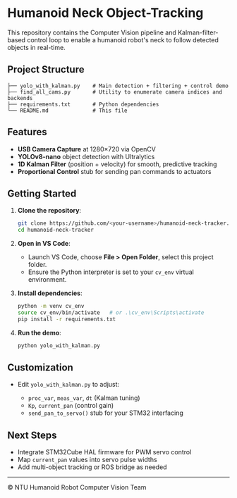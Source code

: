 # Humanoid Neck Object-Tracking

This repository contains the Computer Vision pipeline and Kalman-filter-based control loop to enable a humanoid robot's neck to follow detected objects in real-time.

## Project Structure

```
├── yolo_with_kalman.py    # Main detection + filtering + control demo
├── find_all_cams.py       # Utility to enumerate camera indices and backends
├── requirements.txt       # Python dependencies
└── README.md              # This file
```

## Features

* **USB Camera Capture** at 1280×720 via OpenCV
* **YOLOv8-nano** object detection with Ultralytics
* **1D Kalman Filter** (position + velocity) for smooth, predictive tracking
* **Proportional Control** stub for sending pan commands to actuators

## Getting Started

1. **Clone the repository**:

   ```bash
   git clone https://github.com/<your-username>/humanoid-neck-tracker.git
   cd humanoid-neck-tracker
   ```

2. **Open in VS Code**:

   * Launch VS Code, choose **File > Open Folder**, select this project folder.
   * Ensure the Python interpreter is set to your `cv_env` virtual environment.

3. **Install dependencies**:

   ```bash
   python -m venv cv_env
   source cv_env/bin/activate   # or .\cv_env\Scripts\activate
   pip install -r requirements.txt
   ```

4. **Run the demo**:

   ```bash
   python yolo_with_kalman.py
   ```

## Customization

* Edit `yolo_with_kalman.py` to adjust:

  * `proc_var`, `meas_var`, `dt` (Kalman tuning)
  * `Kp`, `current_pan` (control gain)
  * `send_pan_to_servo()` stub for your STM32 interfacing

## Next Steps

* Integrate STM32Cube HAL firmware for PWM servo control
* Map `current_pan` values into servo pulse widths
* Add multi-object tracking or ROS bridge as needed

---

© NTU Humanoid Robot Computer Vision Team
